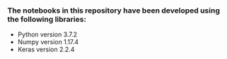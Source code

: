 ### The notebooks in this repository have been developed using the following libraries: 
- Python version 3.7.2
- Numpy version 1.17.4
- Keras version 2.2.4


